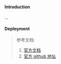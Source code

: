 #### Introduction
...


#### Deployment




> 参考文档:
> 1. [官方文档](https://docs.openstack.org/2023.1/)
> 2. [官方 github 地址](https://github.com/openstack/openstack)